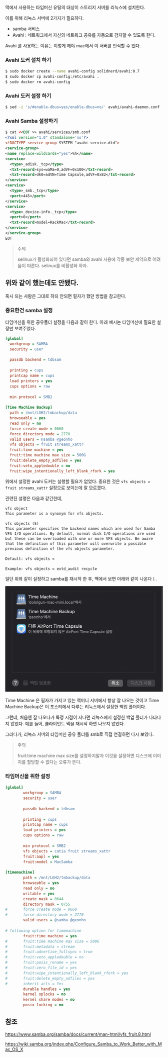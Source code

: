 맥에서 사용하는 타임머신 유틸의 대상이 스토리지 서버를 리눅스에 설치한다.

이를 위해 리눅스 서버에 2가지가 필요하다. 

* samba 서비스
* Avahi : 네트워크에서 자신의 네트워크 공유를 자동으로 감지할 수 있도록 한다.

Avahi 를 사용하는 이유는 이렇게 해야 mac에서 이 서버를 인식할 수 있다. 

 ### Avahi 도커 설치 하기

```bash
$ sudo docker create --name avahi-config solidnerd/avahi:0.7
$ sudo docker cp avahi-config:/etc/avahi .
$ sudo docker rm avahi-config
```

### Avahi 도커 설정 하기

```bash
$ sed -i 's/#enable-dbus=yes/enable-dbus=no/' avahi/avahi-daemon.conf
```

### Avahi Samba 설정하기

```xml
$ cat <<EOT >> avahi/services/smb.conf
<?xml version="1.0" standalone='no'?>
<!DOCTYPE service-group SYSTEM "avahi-service.dtd">
<service-group>
<name replace-wildcards="yes">%h</name>
<service>
  <type>_adisk._tcp</type>
  <txt-record>sys=waMa=0,adVF=0x100</txt-record>
  <txt-record>dk0=adVN=Time Capsule,adVF=0x82</txt-record>
</service>
<service>
  <type>_smb._tcp</type>
  <port>445</port>
</service>
<service>
  <type>_device-info._tcp</type>
  <port>0</port>
  <txt-record>model=RackMac</txt-record>
</service>
</service-group>
EOT
```

>주의
>
>selinux가 활성화되어 있다면 samba와 avahi 사용에 각종 보안 제약으로 어려움이 따른다. selinux를 비활성화 하자. 

## 위와 같이 했는데도 안됐다.

혹시 되는 사람은 그대로 하되 안되면 필자가 했던 방법을 참고한다.

### 중요한건 samba 설정

타임머신을 위한 공유폴더 설정을 다음과 같이 한다. 아래 예시는 타임머신에 필요한 설정만 보여주었다.

```ini
[global]
  workgroup = SAMBA
  security = user

  passdb backend = tdbsam

  printing = cups
  printcap name = cups
  load printers = yes
  cups options = raw

  min protocol = SMB2

[Time Machine Backup]
  path = /mnt/LGH2/tmbackup/data
  browseable = yes
  read only = no
  force create mode = 0660
  force directory mode = 2770
  valid users = @samba @geonho
  vfs objects = fruit streams_xattr
  fruit:time machine = yes
  fruit:time machine max size = 500G
  fruit:delete_empty_adfiles = yes
  fruit:veto_appledouble = no
  fruit:wipe_intentionally_left_blank_rfork = yes
```

위에서 설정한 avahi 도커는 실행할 필요가 없었다. 중요한 것은 `vfs objects = fruit streams_xattr` 설정으로 보이는데 잘 모르겠다.

관련된 설명은 다음과 같긴한데,

```
vfs object
This parameter is a synonym for vfs objects.

vfs objects (S)
This parameter specifies the backend names which are used for Samba VFS I/O operations. By default, normal disk I/O operations are used but these can be overloaded with one or more VFS objects. Be aware that the definition of this parameter will overwrite a possible previous definition of the vfs objects parameter.

Default: vfs objects =

Example: vfs objects = extd_audit recycle
```

일단 위와 같이 설정하고 samba를 재시작 한 후, 맥에서 보면 아래와 같이 나온다ㅣ. 

![image-20210301002737430](../../assets/images/post/macos/image-20210301002737430.png)

Time Machine 은 필자가 가지고 있는 맥미니 서버에서 항상 잘 나오는 것이고 Time Machine Backup은 이 포스티에서 다루는 리눅스에서 설정한 백업 폴더이다. 

그런데, 처음엔 잘 나오다가 특정 시점이 지나면 리눅스에서 설정한 백업 폴더가 나타나지 않았다. 예를 들어, 클라이언트 맥을 재시작 하면 나오지 않았다. 

그러다가, 리눅스 서버의 타임머신 공유 폴더를 smb로 직접 연결하면 다시 보였다.

> 주의
>
> fruit:time machine max size를 설정하지말자 이것을 설정하면 디스크에 이미지를 할당할 수 없다는 오류가 뜬다.

### 타임머신을 위한 설정

```ini
[global]
        workgroup = SAMBA
        security = user

        passdb backend = tdbsam

        printing = cups
        printcap name = cups
        load printers = yes
        cups options = raw

        min protocol = SMB2
        vfs objects = catia fruit streams_xattr
        fruit:aapl = yes
        fruit:model = MacSamba

[timemachine]
        path = /mnt/LGH2/tmbackup/data
        browseable = yes
        read only = no
        writable = yes
        create mask = 0644
        directory mask = 0755
#       force create mode = 0660
#       force directory mode = 2770
        valid users = @samba @geonho

# following option for timemachine
        fruit:time machine = yes
#       fruit:time machine max size = 500G
#       fruit:metadata = stream
#       fruit:advertise_fullsync = true
#       fruit:veto_appledouble = no
#       fruit:posix_rename = yes
#       fruit:zero_file_id = yes
#       fruit:wipe_intentionally_left_blank_rfork = yes
#       fruit:delete_empty_adfiles = yes
#       inherit acls = Yes
        durable handles = yes
        kernel oplocks = no
        kernel share modes = no
        posix locking = no
```



## 참조

https://www.samba.org/samba/docs/current/man-html/vfs_fruit.8.html

https://wiki.samba.org/index.php/Configure_Samba_to_Work_Better_with_Mac_OS_X
